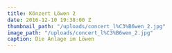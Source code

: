 ```yaml
---
title: Könzert Löwen 2
date: 2016-12-10 19:38:00 Z
thumbnail_path: "/uploads/concert_l%C3%B6wen_2.jpg"
image_path: "/uploads/concert_l%C3%B6wen_2.jpg"
caption: Die Anlage im Löwen
---
```


